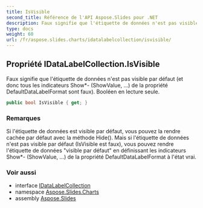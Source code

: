 ```yaml
---
title: IsVisible
second_title: Référence de l'API Aspose.Slides pour .NET
description: Faux signifie que l'étiquette de données n'est pas visible par défaut et que tous les indicateurs Show ShowValue, ... de la propriété DefaultDataLabelFormat sont faux. Booléen en lecture seule.
type: docs
weight: 60
url: /fr/aspose.slides.charts/idatalabelcollection/isvisible/
---
```


## Propriété IDataLabelCollection.IsVisible

Faux signifie que l'étiquette de données n'est pas visible par défaut (et donc tous les indicateurs Show*- (ShowValue, ...) de la propriété DefaultDataLabelFormat sont faux). Booléen en lecture seule.

```csharp
public bool IsVisible { get; }
```

### Remarques

Si l'étiquette de données est visible par défaut, vous pouvez la rendre cachée par défaut avec la méthode Hide(). Mais si l'étiquette de données n'est pas visible par défaut (IsVisible est faux), vous pouvez rendre l'étiquette de données "visible par défaut" en définissant les indicateurs Show*- (ShowValue, ...) de la propriété DefaultDataLabelFormat à l'état vrai.

### Voir aussi

* interface [IDataLabelCollection](../../idatalabelcollection)
* namespace [Aspose.Slides.Charts](../../idatalabelcollection)
* assembly [Aspose.Slides](../../../)

<!-- NE PAS ÉDITER : généré par xmldocmd pour Aspose.Slides.dll -->